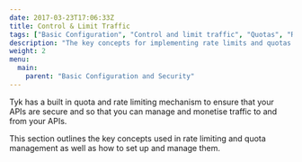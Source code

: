 ```yaml
---
date: 2017-03-23T17:06:33Z
title: Control & Limit Traffic
tags: ["Basic Configuration", "Control and limit traffic", "Quotas", "Rate Limiting"]
description: "The key concepts for implementing rate limits and quotas with Tyk"
weight: 2
menu: 
  main:
    parent: "Basic Configuration and Security"
---
```


Tyk has a built in quota and rate limiting mechanism to ensure that your APIs are secure and so that you can manage and monetise traffic to and from your APIs.

This section outlines the key concepts used in rate limiting and quota management as well as how to set up and manage them.